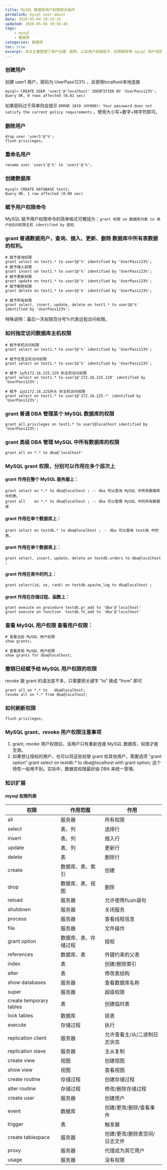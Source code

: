 ```yaml
---
title: MySQL 数据库用户权限相关操作
permalink: mysql-user-about
date: 2020-05-04 19:33:25
updated: 2020-05-04 19:59:49
tags: 
    - mysql
    - 数据库
categories: 数据库
toc: true
excerpt: 本文主要整理了用户创建、删除、以及用户权限赋予、权限删除等 mysql 用户权限相关命令，以备记录自己使用。
---
```


### 创建用户
创建 user1 用户，密码为 UserPass123% ，且使用localhost本地连接
```
mysql> CREATE USER 'user1'@'localhost' IDENTIFIED BY 'UserPass123%';
Query OK, 0 rows affected (0.01 sec)
```
如果密码过于简单则会提示 `ERROR 1819 (HY000): Your password does not satisfy the current policy requirements` ，使用大小写+数字+特字符即可。

### 删除用户
```
drop user 'user1'@'%';
flush privileges;
```

### 重命名用户
```
rename user 'user1'@'%' to 'user1'@'%';
```

### 创建数据库
```
mysql> CREATE DATABASE test1;
Query OK, 1 row affected (0.00 sec)
```

### 赋予用户权限命令
MySQL 赋予用户权限命令的简单格式可概括为：`grant 权限 on 数据库对象 to 用户@访问权限主机 identified by 密码`

### grant 普通数据用户，查询、插入、更新、删除 数据库中所有表数据的权利。 

```
# 赋予查询权限
grant select on test1.* to user1@'%' identified by 'UserPass123%';
# 赋予插入权限
grant insert on test1.* to user1@'%' identified by 'UserPass123%';
# 赋予更新权限
grant update on test1.* to user1@'%' identified by 'UserPass123%';
# 赋予删除权限
grant delete on test1.* to user1@'%' identified by 'UserPass123%';

# 赋予所有权限
grant select, insert, update, delete on test1.* to user1@'%' identified by 'UserPass123%';
```

特殊说明：最后一天权限百分号%代表远程访问权限。


### 如何指定访问数据库主机权限
```
# 赋予本机访问权限
grant select on test1.* to user1@'%' identified by 'UserPass123%';

# 赋予任意主机访问权限
grant select on test1.* to user1@'%' identified by 'UserPass123%';

# 赋予 ip为172.16.225.129 的主机访问权限
grant select on test1.* to user1@'172.16.225.129' identified by 'UserPass123%';

# 赋予 ip以172.16.225开头 的主机访问权限
grant select on test1.* to user1@'172.16.225.*' identified by 'UserPass123%';
```

### grant 普通 DBA 管理某个 MySQL 数据库的权限
```
grant all privileges on test1.* to user1@localhost identified by 'UserPass123%';
```

### grant 高级 DBA 管理 MySQL 中所有数据库的权限
```
grant all on *.* to dba@'localhost' 
```

### MySQL grant 权限，分别可以作用在多个层次上 

#### grant 作用在整个 MySQL 服务器上：

```
grant select on *.* to dba@localhost ; -- dba 可以查询 MySQL 中所有数据库中的表。 
grant all    on *.* to dba@localhost ; -- dba 可以管理 MySQL 中的所有数据库 
```

#### grant 作用在单个数据库上：
```
grant select on testdb.* to dba@localhost ; -- dba 可以查询 testdb 中的表。
```

#### grant 作用在单个数据表上：  
```
grant select, insert, update, delete on testdb.orders to dba@localhost ;  
```

#### grant 作用在表中的列上：  
```
grant select(id, se, rank) on testdb.apache_log to dba@localhost ; 
```

#### grant 作用在存储过程、函数上：  
```
grant execute on procedure testdb.pr_add to 'dba'@'localhost'  
grant execute on function  testdb.fn_add to 'dba'@'localhost' 
```

### 查看 MySQL 用户权限 查看用户权限： 
```
# 查看当前 MySQL 用户权限 
show grants; 

# 查看其他 MySQL 用户权限
show grants for dba@localhost; 
```

### 撤销已经赋予给 MySQL 用户权限的权限

revoke 跟 grant 的语法差不多，只需要把关键字 “to” 换成 “from” 即可
```
grant all on *.* to   dba@localhost; 
revoke all on *.* from dba@localhost; 
```

### 如何刷新权限
```
flush privileges;
```

### MySQL grant、revoke 用户权限注意事项 

1. grant, revoke 用户权限后，该用户只有重新连接 MySQL 数据库，权限才能生效。 
2. 如果想让授权的用户，也可以将这些权限 grant 给其他用户，需要选项 “grant option“ 
grant select on testdb.* to dba@localhost with grant option; 这个特性一般用不到。实际中，数据库权限最好由 DBA 来统一管理。


### 知识扩展

#### mysql 权限列表

| 权限 | 作用范围 | 作用 |
| --- | --- | --- |
all	| 服务器|所有权限|
select| 	表、列	|选择行|
insert|	表、列	|插入行|
update|	表、列	|更新行|
delete|	表	|删除行|
create|	数据库、表、索引|	创建|
drop|	数据库、表、视图	|删除|
reload|	服务器	|允许使用flush语句|
shutdown| 服务器 |	关闭服务|
process| 服务器 |	查看线程信息|
file|服务器|文件操作|
grant option|	数据库、表、存储过程|	授权|
references|	数据库、表|	外键约束的父表|
index|	表	|创建/删除索引|
alter|	表|	修改表结构|
show databases|	服务器	|查看数据库名称|
super|	服务器|	超级权限|
create temporary tables|	表	|创建临时表|
lock tables|	数据库|	锁表|
execute|	存储过程	|执行|
replication client|	服务器|	允许查看主/从/二进制日志状态|
replication slave	|服务器	|主从复制|
create view|	视图|	创建视图|
show view|	视图|	查看视图|
create routine	|存储过程|	创建存储过程|
alter routine	|存储过程	|修改/删除存储过程|
create user|	服务器|	创建用户|
event	|数据库	|创建/更改/删除/查看事件|
trigger	|表	|触发器|
create tablespace	|服务器	|创建/更改/删除表空间/日志文件|
proxy|	服务器	|代理成为其它用户|
usage|	服务器|	没有权限|